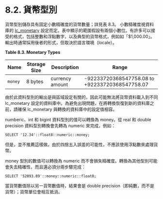 # 8.2. 貨幣型別

貨幣型別儲存具有固定小數精確度的貨幣數量；詳見表 8.3。 小數精確度視資料庫的 [lc\_monetary](https://github.com/pgsql-tw/documents/tree/a096b206440e1ac8cdee57e1ae7a74730f0ee146/iii-server-administration/server-configuration/1911-client-connection-defaults.md) 設定而定。表中顯示的範圍假設有兩個小數位。有許多可以接受的格式，包括整數和浮點數字，以及典型的貨幣格式，例如如「$1,000.00」。 輸出時通常採用後者的形式，但取決於語言環境（locale）。

**Table 8.3. Monetary Types**

| Name    | Storage Size | Description     | Range                                          |
| ------- | ------------ | --------------- | ---------------------------------------------- |
| `money` | 8 bytes      | currency amount | -92233720368547758.08 to +92233720368547758.07 |

由於此資料型別的輸出是與區域設定有關的，因此可能無法將貨幣資料載入到不同 lc\_monetary 設定的資料庫中。為避免出現問題，在將轉換恢復到新的資料庫之前，請確保 lc\_monetary 與轉換的資料庫中的設定值相容。

numberic、int 和 bigint 資料型別的值可以轉換為 money。從 real 和 double precision 資料型別轉換會先轉為 numeric 來完成，例如：

```
SELECT '12.34'::float8::numeric::money;
```

但是，並不推薦這樣做。由於四捨五入誤差的可能性，不應該使用浮點數來處理貨幣。

money 型別的數值可以轉換為 numeric 而不會損失精確度。轉換為其他型別可能會失去精確性，而且還必須分兩步驟完成：

```
SELECT '52093.89'::money::numeric::float8;
```

當貨幣數值除以另一貨幣數值時，結果會是 double precision（即純數，而不是貨幣）；貨幣單位會相互抵消。
